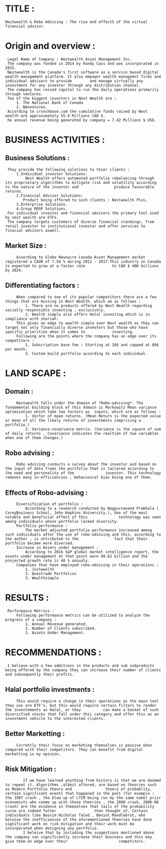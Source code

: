 # TITLE : 
    Nestwealth & Robo Advising : The rise and effectS of the virtual financial advisor.
# Origin and overview :
     Legal Name of Company : Nestwealth Asset Management Inc.
     The company was fonded in 2014 by Randy Cass and was incorporated in 2015.
     Nestwealth is the Canada's first software as a service based digital wealth management platform. It also empower wealth managemnt firms and individual advisors to provide        and manage virtually any investment for any investor through any distribution channel.
     The company has raised capital to run the daily operations primarily through ventures.
     Two of the biggest investors in Nest Wealth are :
         1. The National Bank of Canada 
         2. NAventures.
     According to crunchbase.com the cumulative funds raised by Nest wealth are approximately 55.9 Millions CAD $.
     he annual revenue being generated by company = 7.42 Millions $ USD.
# BUSINESS ACTIVITIES :
## Business Solutions :
     They provide the following solutions to thier clients :
         1.Individual investor Solutions:
             Nest Wealth offers automated portfolio rebalancing through its proprietary algorithms to mitigate risk and volatility according to the nature of the investor and                produce favourable returns.
         2.Financial Advisor Solutions:
            Product being offered to such clients : Nestwealth Plus.
         3.Enterprise Solutions.
         4.Group RRSP Solutions.
     For individual investor and financial advisors the primary tool used by nest wealth are ETFs.
     The company targets customers of diverse financial standings, from retail investor to institutional investor and offer services to finacial advisors aswell.
 ## Market Size :
         Acoording to Globe Newswire Canada Asset Management market registered a CAGR of 7.54 % during 2012 - 2017.This industry in Canada is expected to grow at a faster rate            to CAD $ 400 billions by 2024.
 ## Differentiating factors :
         When compared to one of its popular competitors there are a few things that are missing in Nest Wealth, which ae as follows :
             1. There are no products offered by Nest Weatlh regarding socially responsible investing , exclusively.
             2. Wealth simple also offers Halal investing which is in compliance with shariah.
         This gives an edge to wealth simple over Nest wealth as they can target not only financially diverse investors but those who have specific priorities when it comes to            investing.
         Following are the points where the company has an edge over its competitors :
             1. Subscription base fee : Starting at 20$ and capped at 80$ per month.
             2. Custom build portfolio according to each individual.   
# LAND SCAPE :
## Domain :
         Nestwealth falls under the domain of *Robo-advising*. The fundamental building block of this domain is Markowitz Mean variance optimization which take two factors as  inputs, which are as follows :
             1. Vector of mean returns. (Mean Return is the expected value or mean of all the likely returns of investments comprising a portfolio.)
             2. Variance-covariance matrix. (Variance is the square of sum of daily returns , Covariance indicates the realtion of two variables when one of them changes.)
## Robo advising :
         Robo advising cunducts a survey about the investor and based on the input of data froms the portfolio that is tailored according to the need and personality of the              investor. This technology removes many in-efficiencies , behavioural bias being one of them. 
## Effects of Robo-advising :
         Diversification of portfolio : 
             According to a research conducted by Nagpurnanand Prabhala ( CareyBusiness School, John Hopkins University.), One of the most notable and beneficial effect of this              technology was seen among individuals whose portfolio lacked diversity.
         Portfolio performance :
             The market adjusted portfolio performance increased among such individuals after the use of robo-advising and this, according to the author , is attributed to the                fact that their portfolio became more diversed.
         Increase in Assets under management :
             According to 2016 S&P global market intelligence report, the assets under management at that point were 98.62 billion and the projected growth rate is 40 % annualy.
         Companies that have employed robo-advising in their operations :
             1. Justwealth
             2. Questrade Portfolios
             3. Wealthsimple
# RESULTS :
     Performance Metrics :
         Following performance metrics can be utilized to analyze the progress of a company :
             1. Annual Revenue generated.
             2. Number of Clients subscribed.
             3. Assets Under Management.     
# RECOMMENDATIONS :
     I believe with a few additions in the products and sub subproducts being offered by the company they can increase their number of clients and subsequently their profits.
## Halal portfolio investments :
         This would require a change in their operations as the main tool they use are ETF's, but this would require certain filters to render the investements as Halal, or they          can make a basket of such diversified stocks that fall under this category and offer this as an investment vehicle to the interested clients.
## Better Marketting :
         Currently their focus on marketing themselves is passive when compared with their competitors. They can benefit from digital marketting in my opinion.
## Risk Mitigation :
            If we have learned anything from history is that we are doomed to repeat it. Algorithms ,albeit altered, are based on theories such as Modern Portfolio theory and               thoery of probablity, certain significant events that happened in the past (for example : the 1987 crash , the blow up of LTCM being run by the same nobel prizr                 economists who canme up with these theories , the 2000 crash, 2006-08 crash) are the evidence in themselves that tails of the probability curve are indeed fatter                 than thought of. Certain individuals like Nassim Nicholas Taled , Beniot Mandlebrot, who beleive the inefficiences of the aforementioned theories have done                       significant work on risk mitigation and their work must be incorporated when designing any portfolio.
            I beleive that by including the suugestions mentioned above the company can significantly increase their business and this may give them an edge over their                       competitors. 
